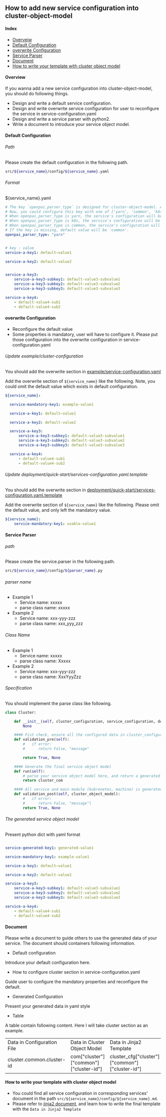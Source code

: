 ## How to add new service configuration into cluster-object-model

#### Index

- [ Overveiw ](#Over)
- [ Default Configuration ](#Default)
- [ overwrite Configuration ](#Overwrite)
- [ Service Parser ](#Service)
- [ Document ](#Document_link)
- [ How to write your template with cluster object model ](#use_link)


#### Overview <a name="Over"></a>

If you wanna add a new service configuration into cluster-object-model, you should do following things.

- Design and write a default service configuration.
- Design and write overwrite service configuration for user to reconfigure the service in service-configuration.yaml
- Design and write a service parser with python2.
- Write a document to introduce your service object model.


#### Default Configuration <a name="Default"></a>

###### Path

Please create the default configuration in the following path.

```bash
src/${service_name}/config/${service_name}.yaml
```


###### Format

${service_name}.yaml
```yaml
# The key `openpai_parser_type` is designed for cluster-object-model. And don't use it in other place.
# Now, you could configure this key with one of ['yarn', 'common', 'k8s'].
# When openpai_parser_type is yarn, the service's configuration will be generated if the cluster-type is yarn.
# When openpai_parser_type is k8s, the service's configuration will be generated if the cluster-type is k8s.
# When openpai_parser_type is common, the service's configuration will be generated in both of the cluster-type.
# If the key is missing, default value will be 'common'.
openpai_parser_type: "yarn"


# key : value
service-a-key1: default—value1

service-a-key2: default-value2


service-a-key3:
    service-a-key3-subkey1: default-value3-subvalue1
    service-a-key3-subkey2: default-value3-subvalue2
    service-a-key3-subkey3: default-value3-subvalue3

service-a-key4:
    - default-value4-sub1
    - default-value4-sub2

```

#### overwrite Configuration <a name="Overwrite"></a>

- Reconfigure the default value
- Some properties is mandatory, user will have to configure it. Please put those configuration into the overwrite configuration in service-configuration.yaml

###### Update example/cluster-configuration

You should add the overwrite section in [example/service-configuration.yaml](../../../examples/cluster-configuration/services-configuration.yaml)

Add the overwrite section of ```${service_name}``` like the following. Note, you could omit the default value which exists in default configuration.

```yaml
${service_name}:

  service-mandatory-key1: example-value1

  service-a-key1: default—value1

  service-a-key2: default-value2

  service-a-key3:
      service-a-key3-subkey1: default-value3-subvalue1
      service-a-key3-subkey2: default-value3-subvalue2
      service-a-key3-subkey3: default-value3-subvalue3

  service-a-key4:
      - default-value4-sub1
      - default-value4-sub2

```

###### Update deployment/quick-start/services-configuration.yaml.template

You should add the overwrite section in [deployment/quick-start/services-configuration.yaml.template](../../../deployment/quick-start/services-configuration.yaml.template)

Add the overwrite section of ```${service_name}``` like the following. Please omit the default value, and only left the mandatory value.

```yaml
${service_name}:
    service-mandatory-key1: usable-value1

```

#### Service Parser <a name="Service"></a>

###### path

Please create the service.parser in the following path.

```bash
src/${service_name}/config/${parser_name}.py
```

###### parser name

- Example 1
    - Service name: xxxxx
    - parse class name: xxxxx
- Example 2
    - Service name: xxx-yyy-zzz
    - parse class name: xxx_yyy_zzz


###### Class Name

- Example 1
    - Service name: xxxxx
    - parse class name: Xxxxx
- Example 2
    - Service name: xxx-yyy-zzz
    - parse class name: XxxYyyZzz


###### Specification

You should implement the parse class like following.

```python
class Cluster:

    def __init__(self, cluster_configuration, service_configuration, default_service_configuration):
        None

    #### Fist check, ensure all the configured data in cluster_configuration, service_configuration, default_service_configuration is right. And nothing is miss.
    def validation_pre(self):
        #   if error:
        #      return False, "message"

        return True, None

    #### Generate the final service object model
    def run(self):
        # parse your service object model here, and return a generated dictionary
        return cluster_com

    #### All service and main module (kubrenetes, machine) is generated. And in this check steps, you could refer to the service object model which you will used in your own service, and check its existence and correctness.
    def validation_post(self, cluster_object_model):
        #   if error:
        #      return False, "message"l
        return True, None
```

###### The generated service object model

Present python dict with yaml format

```yaml

service-generated-key1: generated-value1

service-mandatory-key1: example-value1

service-a-key1: default—value1

service-a-key2: default-value2

service-a-key3:
    service-a-key3-subkey1: default-value3-subvalue1
    service-a-key3-subkey2: default-value3-subvalue2
    service-a-key3-subkey3: default-value3-subvalue3

service-a-key4:
    - default-value4-sub1
    - default-value4-sub2

```

#### Document <a name="#Document_link"></a>

Please write a document to guide others to use the generated data of your service. The document should containers following information.

- Default configuration

Introduce your default configuration here.

- How to configure cluster section in service-configuration.yaml

Guide user to configure the mandatory properties and reconfigure the default.

- Generated Configuration

Present your generated data in yaml style

- Table

A table contain following content. Here I will take cluster section as an example.

<table>
<tr>
    <td>Data in Configuration File</td>
    <td>Data in Cluster Object Model</td>
    <td>Data in Jinja2 Template</td>
    <td>Data type</td>
</tr>
<tr>
    <td>cluster.common.cluster-id</td>
    <td>com["cluster"]["common"]["cluster-id"]</td>
    <td>cluster_cfg["cluster"]["common"]["cluster-id"]</td>
    <td>string</td>
</tr>
</table>

#### How to write your template with cluster object model <a name="#use_link"></a>


- You could find all service configuration in corresponding services' document in the path ```src/${service_name}/config/${service_name}.md```.
- Please refer to [jinja2 document](http://jinja.pocoo.org/docs/2.10/), and learn how to write the final template with the  ```Data in Jinja2 Template```